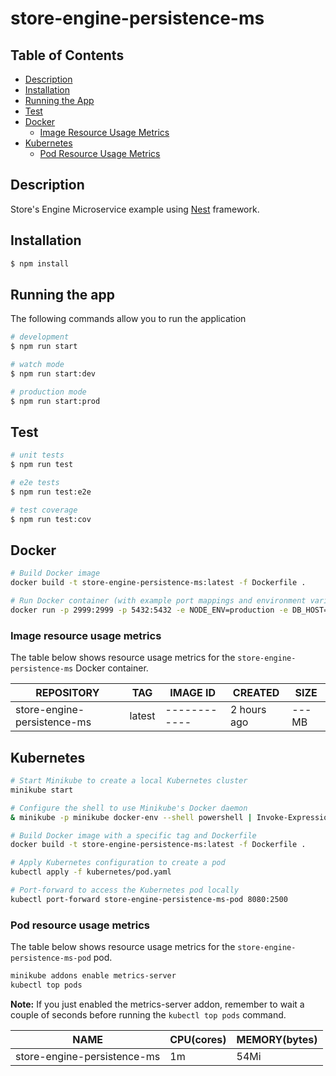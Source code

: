 # store-engine-persistence-ms
## Table of Contents
- [Description](#description)
- [Installation](#installation)
- [Running the App](#running-the-app)
- [Test](#test)
- [Docker](#docker)
  - [Image Resource Usage Metrics](#image-resource-usage-metrics)
- [Kubernetes](#kubernetes)
  - [Pod Resource Usage Metrics](#pod-resource-usage-metrics)

## Description

Store's Engine Microservice example using [Nest](https://github.com/nestjs/nest) framework.

## Installation

```bash
$ npm install
```

## Running the app
The following commands allow you to run the application

```bash
# development
$ npm run start

# watch mode
$ npm run start:dev

# production mode
$ npm run start:prod
```

## Test

```bash
# unit tests
$ npm run test

# e2e tests
$ npm run test:e2e

# test coverage
$ npm run test:cov
```

## Docker

```bash
# Build Docker image
docker build -t store-engine-persistence-ms:latest -f Dockerfile .

# Run Docker container (with example port mappings and environment variables)
docker run -p 2999:2999 -p 5432:5432 -e NODE_ENV=production -e DB_HOST="host.docker.internal" -e DB_PORT="5432" -e DB_USERNAME="postgres" -e DB_PASSWORD="1234" -e DB_NAME="sale-management-system" store-engine-persistence-ms:latest
```

### Image resource usage metrics

The table below shows resource usage metrics for the `store-engine-persistence-ms` Docker container.

| REPOSITORY                     | TAG    | IMAGE ID      | CREATED      | SIZE  |
|--------------------------------|--------|---------------|--------------|-------|
| store-engine-persistence-ms    | latest | ------------  | 2 hours ago  | ---MB |


## Kubernetes

```bash
# Start Minikube to create a local Kubernetes cluster
minikube start

# Configure the shell to use Minikube's Docker daemon
& minikube -p minikube docker-env --shell powershell | Invoke-Expression

# Build Docker image with a specific tag and Dockerfile
docker build -t store-engine-persistence-ms:latest -f Dockerfile .

# Apply Kubernetes configuration to create a pod
kubectl apply -f kubernetes/pod.yaml

# Port-forward to access the Kubernetes pod locally
kubectl port-forward store-engine-persistence-ms-pod 8080:2500
```

### Pod resource usage metrics

The table below shows resource usage metrics for the `store-engine-persistence-ms-pod` pod.

```bash
minikube addons enable metrics-server
kubectl top pods
```

**Note:** If you just enabled the metrics-server addon, remember to wait a couple of seconds before running the `kubectl top pods` command.


| NAME                         | CPU(cores) | MEMORY(bytes) |
|------------------------------|------------|---------------|
| store-engine-persistence-ms  | 1m         | 54Mi          |
